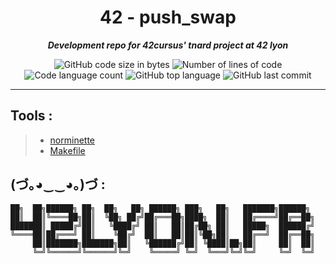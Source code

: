 <h1 align="center">
	42 - push_swap
</h1>

<p align="center">
	<b><i>Development repo for 42cursus' tnard project at 42 lyon</i></b><br>
</p>

<p align="center">
	<img alt="GitHub code size in bytes" src="https://img.shields.io/github/languages/code-size/PandeoF1/42-piscine?color=blueviolet" />
	<img alt="Number of lines of code" src="https://img.shields.io/tokei/lines/github/PandeoF1/42-piscine?color=blueviolet" />
	<img alt="Code language count" src="https://img.shields.io/github/languages/count/PandeoF1/42-piscine?color=blue" />
	<img alt="GitHub top language" src="https://img.shields.io/github/languages/top/PandeoF1/42-piscine?color=blue" />
	<img alt="GitHub last commit" src="https://img.shields.io/github/last-commit/PandeoF1/42-piscine?color=brightgreen" />
</p>

---

## Tools :
 > - [norminette](https://github.com/42School/norminette) <br />
 > - [Makefile](https://github.com/PandeoF1/makefile) <br />

## (づ｡◕‿‿◕｡)づ :
```
██╗  ██╗██████╗ ██╗  ██╗   ██╗ ██████╗ ███╗   ██╗   ███████╗██████╗ 
██║  ██║╚════██╗██║  ╚██╗ ██╔╝██╔═══██╗████╗  ██║   ██╔════╝██╔══██╗
███████║ █████╔╝██║   ╚████╔╝ ██║   ██║██╔██╗ ██║   █████╗  ██████╔╝
╚════██║██╔═══╝ ██║    ╚██╔╝  ██║   ██║██║╚██╗██║   ██╔══╝  ██╔══██╗
     ██║███████╗███████╗██║   ╚██████╔╝██║ ╚████║██╗██║     ██║  ██║
     ╚═╝╚══════╝╚══════╝╚═╝    ╚═════╝ ╚═╝  ╚═══╝╚═╝╚═╝     ╚═╝  ╚═╝
```

